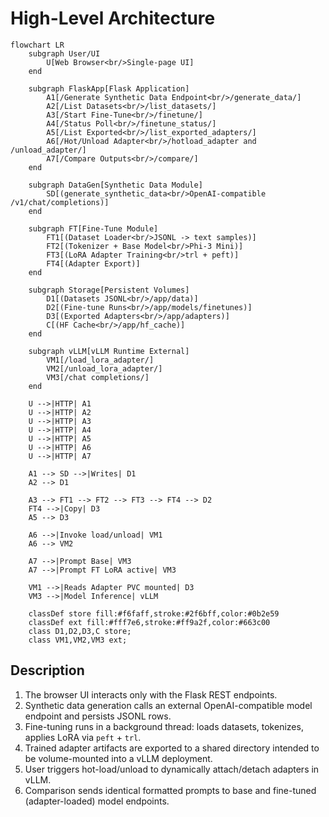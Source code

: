 # High-Level Architecture

```mermaid
flowchart LR
    subgraph User/UI
        U[Web Browser<br/>Single-page UI]
    end

    subgraph FlaskApp[Flask Application]
        A1[/Generate Synthetic Data Endpoint<br/>/generate_data/]
        A2[/List Datasets<br/>/list_datasets/]
        A3[/Start Fine-Tune<br/>/finetune/]
        A4[/Status Poll<br/>/finetune_status/]
        A5[/List Exported<br/>/list_exported_adapters/]
        A6[/Hot/Unload Adapter<br/>/hotload_adapter and /unload_adapter/]
        A7[/Compare Outputs<br/>/compare/]
    end

    subgraph DataGen[Synthetic Data Module]
        SD[(generate_synthetic_data<br/>OpenAI-compatible /v1/chat/completions)]
    end

    subgraph FT[Fine-Tune Module]
        FT1[(Dataset Loader<br/>JSONL -> text samples)]
        FT2[(Tokenizer + Base Model<br/>Phi-3 Mini)]
        FT3[(LoRA Adapter Training<br/>trl + peft)]
        FT4[(Adapter Export)]
    end

    subgraph Storage[Persistent Volumes]
        D1[(Datasets JSONL<br/>/app/data)]
        D2[(Fine-tune Runs<br/>/app/models/finetunes)]
        D3[(Exported Adapters<br/>/app/adapters)]
        C[(HF Cache<br/>/app/hf_cache)]
    end

    subgraph vLLM[vLLM Runtime External]
        VM1[/load_lora_adapter/]
        VM2[/unload_lora_adapter/]
        VM3[/chat completions/]
    end

    U -->|HTTP| A1
    U -->|HTTP| A2
    U -->|HTTP| A3
    U -->|HTTP| A4
    U -->|HTTP| A5
    U -->|HTTP| A6
    U -->|HTTP| A7

    A1 --> SD -->|Writes| D1
    A2 --> D1

    A3 --> FT1 --> FT2 --> FT3 --> FT4 --> D2
    FT4 -->|Copy| D3
    A5 --> D3

    A6 -->|Invoke load/unload| VM1
    A6 --> VM2

    A7 -->|Prompt Base| VM3
    A7 -->|Prompt FT LoRA active| VM3

    VM1 -->|Reads Adapter PVC mounted| D3
    VM3 -->|Model Inference| vLLM

    classDef store fill:#f6faff,stroke:#2f6bff,color:#0b2e59
    classDef ext fill:#fff7e6,stroke:#ff9a2f,color:#663c00
    class D1,D2,D3,C store;
    class VM1,VM2,VM3 ext;
```

## Description

1. The browser UI interacts only with the Flask REST endpoints.
2. Synthetic data generation calls an external OpenAI-compatible model endpoint and persists JSONL rows.
3. Fine-tuning runs in a background thread: loads datasets, tokenizes, applies LoRA via `peft` + `trl`.
4. Trained adapter artifacts are exported to a shared directory intended to be volume-mounted into a vLLM deployment.
5. User triggers hot-load/unload to dynamically attach/detach adapters in vLLM.
6. Comparison sends identical formatted prompts to base and fine-tuned (adapter-loaded) model endpoints.
